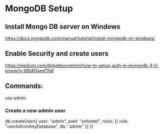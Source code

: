 # MongoDB Setup

## Install Mongo DB server on Windows
https://docs.mongodb.com/manual/tutorial/install-mongodb-on-windows/

## Enable Security and create users
https://medium.com/@matteocontrini/how-to-setup-auth-in-mongodb-3-0-properly-86b60aeef7e8

## Commands:
use admin

### Create a new admin user
db.createUser({ user: "admin", pwd: "svhostel", roles: [{ role: "userAdminAnyDatabase", db: "admin" }] })



